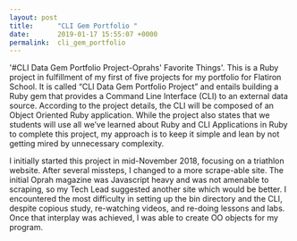 ```yaml
---
layout: post
title:      "CLI Gem Portfolio "
date:       2019-01-17 15:55:07 +0000
permalink:  cli_gem_portfolio
---
```



'#CLI Data Gem Portfolio Project-Oprahs' Favorite Things'.
This is a Ruby project in fulfillment of my first of five projects for my portfolio for Flatiron School. It is called “CLI Data Gem Portfolio Project” and entails building a Ruby gem that provides a Command Line Interface (CLI) to an external data source. According to the project details, the CLI will be composed of an Object Oriented Ruby application. While the project also states that we students will use all we’ve learned about Ruby and CLI Applications in Ruby to complete this project, my approach is to keep it simple and lean by not getting mired by unnecessary complexity.  

I initially started this project in mid-November 2018, focusing on a triathlon website.  After several missteps, I changed to a more scrape-able site.  The initial Oprah magazine was Javascript heavy and was not amenable to scraping, so my Tech Lead suggested another site which would be better.  I encountered the most difficulty in setting up the bin directory and the CLI, despite copious study, re-watching videos, and re-doing lessons and labs.  Once that interplay was achieved, I was able to create OO objects for my program. 


